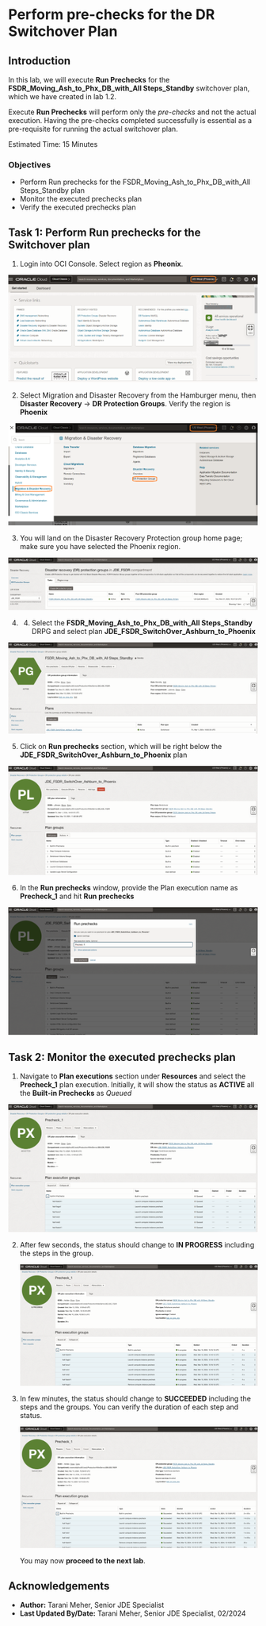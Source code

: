 # Perform pre-checks for the DR Switchover Plan

## Introduction

In this lab, we will execute **Run Prechecks** for the **FSDR_Moving\_Ash\_to\_Phx\_DB\_with\_All Steps\_Standby** switchover plan, which we have created in lab 1.2.

Execute **Run Prechecks**  will perform only the *pre-checks* and not the actual execution. Having the pre-checks completed successfully is essential as a pre-requisite for running the actual switchover plan.

Estimated Time: 15 Minutes

### Objectives

- Perform Run prechecks for the FSDR_Moving\_Ash\_to\_Phx\_DB\_with\_All Steps\_Standby plan
- Monitor the executed prechecks plan
- Verify the executed prechecks plan

## Task 1: Perform Run prechecks for the Switchover plan

1. Login into OCI Console. Select region as **Pheonix**.

  ![phoenix oci console](./images/phoenix-region.png)

2. Select Migration and Disaster Recovery from the Hamburger menu, then **Disaster Recovery** -> **DR Protection Groups**. Verify the region is **Phoenix**

  ![phoenix navigate drpg](./images/phoenix-drpgpage.png)

3. You will land on the Disaster Recovery Protection group home page; make sure you have selected the Phoenix region.

  ![drpg landing page](./images/phoenix-drpg.png)

4. 4. Select the **FSDR_Moving\_Ash\_to\_Phx\_DB\_with\_All Steps\_Standby** DRPG and select plan **JDE\_FSDR\_SwitchOver\_Ashburn\_to\_Phoenix**

  ![drpg switchover plan](./images/phoenix-sw-plan.png)

5. Click on **Run prechecks** section, which will be right below the **JDE\_FSDR\_SwitchOver\_Ashburn\_to\_Phoenix** plan

  ![navigate drpg prechecks](./images/phoenix-run-prechecks.png)

6. In the **Run prechecks** window, provide the Plan execution name as **Precheck_1** and hit **Run prechecks**

  ![drpg execute prechecks](./images/phoenix-execute-prechecks.png)

## Task 2: Monitor the executed prechecks plan

1. Navigate to **Plan executions** section under **Resources** and select the **Precheck_1** plan execution. Initially, it will show the status as **ACTIVE** all the **Built-in Prechecks** as *Queued*

  ![prechecks status](./images/phoenix-execute-in-progress.png)

2. After few seconds, the status should change to **IN PROGRESS** including the steps in the group.  

      ![prechecks completed](./images/phoenix-execute-done.png)

3. In few minutes, the status should change to **SUCCEEDED** including the steps and the groups. You can verify the duration of each step and status.  
 
      ![prechecks succeeded](./images/phoenix-execute-success.png)

   You may now **proceed to the next lab**.

## Acknowledgements

- **Author:** Tarani Meher, Senior JDE Specialist
- **Last Updated By/Date:** Tarani Meher, Senior JDE Specialist, 02/2024
